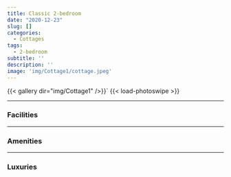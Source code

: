 ```yaml
---
title: Classic 2-bedroom
date: "2020-12-23"
slug: []
categories:
  - Cottages
tags:
  - 2-bedroom
subtitle: ''
description: ''
image: 'img/Cottage1/cottage.jpeg'
---
```



{{< gallery dir="img/Cottage1" />}}` {{< load-photoswipe >}}

---

### Facilities

---

### Amenities

---

### Luxuries


